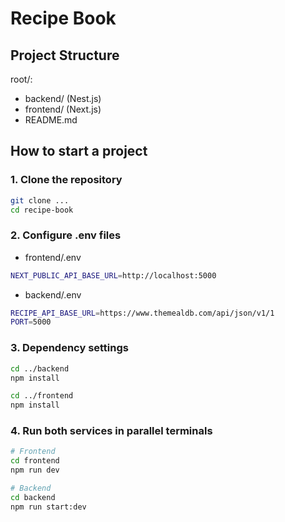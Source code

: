 # Recipe Book

## Project Structure

root/:
- backend/ (Nest.js)
- frontend/ (Next.js)
- README.md

## How to start a project

### 1. Clone the repository

```bash
git clone ...
cd recipe-book
```

### 2. Configure .env files
- frontend/.env
```bash
NEXT_PUBLIC_API_BASE_URL=http://localhost:5000
```

- backend/.env
```bash
RECIPE_API_BASE_URL=https://www.themealdb.com/api/json/v1/1
PORT=5000
```


### 3. Dependency settings

```bash
cd ../backend
npm install

cd ../frontend
npm install
```

### 4. Run both services in parallel terminals

```bash
# Frontend
cd frontend
npm run dev
```

```bash
# Backend
cd backend
npm run start:dev
```
